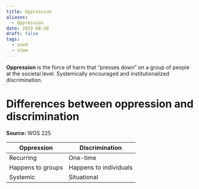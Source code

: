 ```yaml
---
title: Oppression
aliases:
  - Oppression
date: 2023-08-26
draft: false
tags:
  - seed
  - stem
---
```


**Oppression** is the force of harm that “presses down” on a group of people at the societal level. Systemically encouraged and institutionalized discrimination.

# Differences between oppression and discrimination

**Source:** WOS 225

| Oppression        | Discrimination         |
| ----------------- | ---------------------- |
| Recurring         | One-time               |
| Happens to groups | Happens to individuals |
| Systemic          | Situational            | 
